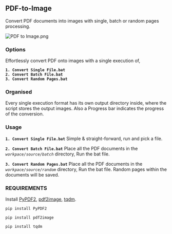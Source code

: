 ## PDF-to-Image  
Convert PDF documents into images with single, batch or random pages processing.

![PDF to Image.png](https://i.postimg.cc/nhVpdyZ1/PDF-to-Image.png)

### Options
Effortlessly convert PDF onto images with a single execution of, 

**`1. Convert Single File.bat`**   
**`2. Convert Batch File.bat`**  
**`3. Convert Random Pages.bat`**  

### Organised
Every single execution format has its own output directory inside, where the script stores the output images. Also a Progress bar indicates the progress of the conversion.

### Usage
**`1. Convert Single File.bat`** Simple & straight-forward, run and pick a file.  

**`2. Convert Batch File.bat`** Place all the PDF documents in the *`workpace/source/batch`* directory, Run the bat file.  

**`3. Convert Random Pages.bat`**  Place all the PDF documents in the *`workpace/source/random`* directory, Run the bat file. Random pages within the documents will be saved.

### REQUIREMENTS
Install [PyPDF2](https://pypi.org/project/PyPDF2/), [pdf2image](https://pypi.org/project/pdf2image/), [tqdm](https://pypi.org/project/tqdm/).
```
pip install PyPDF2
```
```
pip install pdf2image
```
```
pip install tqdm
```
